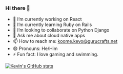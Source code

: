 ### Hi there 👋

- 🔭 I’m currently working on React
- 🌱 I’m currently learning Ruby on Rails
- 👯 I’m looking to collaborate on Python Django
- 💬 Ask me about cloud native apps
- 📫 How to reach me: koome.kevo@gurucrafts.net
- 😄 Pronouns: He/Him
- ⚡ Fun fact: I love gaming and swimming.

[![Kevin's GitHub stats](https://github-readme-stats.vercel.app/api?username=koomekevo)](https://github.com/anuraghazra/github-readme-stats)

